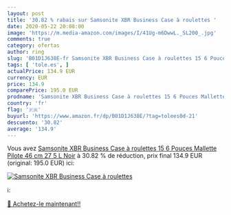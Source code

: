 ```yaml
---
layout: post
title: '30.82 % rabais sur Samsonite XBR Business Case à roulettes '
date: 2020-05-22 20:08:00
image: 'https://m.media-amazon.com/images/I/41Ug-m6DwwL._SL200_.jpg'
comments: true
category: ofertas
author: ring
slug: 'B01D1J638E-fr Samsonite XBR Business Case à roulettes 15 6 Pouces...'
tags: [ 'tole.es', ]
actualPrice: 134.9 EUR
currency: EUR
price: 134.9
comparePrice: 195.0 EUR
prodname: 'Samsonite XBR Business Case à roulettes 15 6 Pouces Mallette Pilote  46 cm  27 5 L  Noir'
country: 'fr'
flag: '🇫🇷'
buyurl: 'https://www.amazon.fr/dp/B01D1J638E/?tag=tolees0d-21'
descuento: '30.82'
average: '134.9'
---
```


Vous avez [Samsonite XBR Business Case à roulettes 15 6 Pouces Mallette Pilote  46 cm  27 5 L  Noir](https://www.amazon.fr/dp/B01D1J638E/?tag=tolees0d-21)  à  30.82 % de réduction, prix final  134.9 EUR (original: 195.0 EUR) ici:

[![Samsonite XBR Business Case à roulettes ](https://m.media-amazon.com/images/I/41Ug-m6DwwL._SL200_.jpg)](https://www.amazon.fr/dp/B01D1J638E/?tag=tolees0d-21)

ℹ️:


[🛒 Achetez-le maintenant!!](https://www.amazon.fr/dp/B01D1J638E/?tag=tolees0d-21)
